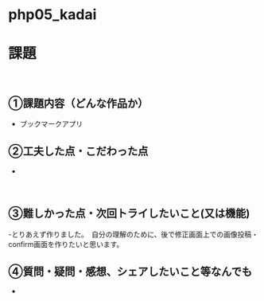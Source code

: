 # php05_kadai

# 課題　
​
## ①課題内容（どんな作品か）
- ブックマークアプリ
​
## ②工夫した点・こだわった点
- 
​
## ③難しかった点・次回トライしたいこと(又は機能)
-とりあえず作りました。　自分の理解のために、後で修正画面上での画像投稿・confirm画面を作りたいと思います。
## ④質問・疑問・感想、シェアしたいこと等なんでも
- 
